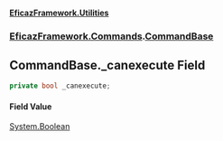 #### [EficazFramework.Utilities](EficazFrameworkUtilities.md 'EficazFramework Utilities')
### [EficazFramework.Commands](EficazFrameworkUtilities.md#EficazFramework.Commands 'EficazFramework.Commands').[CommandBase](EficazFramework.Commands/CommandBase.md 'EficazFramework.Commands.CommandBase')

## CommandBase._canexecute Field

```csharp
private bool _canexecute;
```

#### Field Value
[System.Boolean](https://docs.microsoft.com/en-us/dotnet/api/System.Boolean 'System.Boolean')